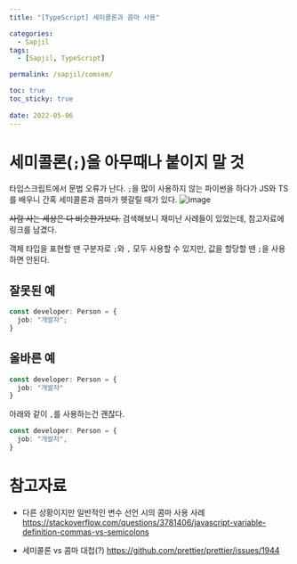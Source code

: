 ```yaml
---
title: "[TypeScript] 세미콜론과 콤마 사용"

categories:
  - Sapjil
tags:
  - [Sapjil, TypeScript]

permalink: /sapjil/comsem/

toc: true
toc_sticky: true
 
date: 2022-05-06
---
```


# 세미콜론(`;`)을 아무때나 붙이지 말 것
타입스크립트에서 문법 오류가 난다.
`;`을 많이 사용하지 않는 파이썬을 하다가 JS와 TS를 배우니 간혹 세미콜론과 콤마가 헷갈릴 때가 있다.
![image](https://user-images.githubusercontent.com/49031232/167103615-96d7b553-d85b-4f4b-aad2-97aff4a40973.png)

~~사람 사는 세상은 다 비슷한가보다.~~ 검색해보니 재미난 사례들이 있었는데, 참고자료에 링크를 남겼다. 

객체 타입을 표현할 땐 구분자로 `;`와 `,` 모두 사용할 수 있지만, 값을 할당할 땐 `;`을 사용하면 안된다.


## 잘못된 예
```typescript
const developer: Person = {
  job: "개발자";
}
```

## 올바른 예
```typescript
const developer: Person = {
  job: "개발자"
}
```
아래와 같이 `,`를 사용하는건 괜찮다.
```typescript
const developer: Person = {
  job: "개발자",
}
```

# 참고자료
- 다른 상황이지만 일반적인 변수 선언 시의 콤마 사용 사례 https://stackoverflow.com/questions/3781406/javascript-variable-definition-commas-vs-semicolons

- 세미콜론 vs 콤마 대첩(?) https://github.com/prettier/prettier/issues/1944
